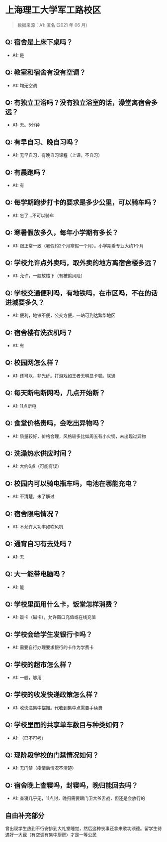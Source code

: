 # 上海理工大学军工路校区

> 数据来源：A1: 匿名 (2021 年 06 月)

## Q: 宿舍是上床下桌吗？

- A1: 是

## Q: 教室和宿舍有没有空调？

- A1: 均无空调

## Q: 有独立卫浴吗？没有独立浴室的话，澡堂离宿舍多远？

- A1: 无。5分钟

## Q: 有早自习、晚自习吗？

- A1: 无早自习，有晚自习课程（上课，不自习）

## Q: 有晨跑吗？

- A1: 有

## Q: 每学期跑步打卡的要求是多少公里，可以骑车吗？

- A1: 忘了…不可以骑车

## Q: 寒暑假放多久，每年小学期有多长？

- A1: 跟正常一致（暑假约2个月寒假一个月）。小学期看专业大约1个月

## Q: 学校允许点外卖吗，取外卖的地方离宿舍楼多远？

- A1: 允许，一般放楼下（有被偷风险）

## Q: 学校交通便利吗，有地铁吗，在市区吗，不在的话进城要多久？

- A1: 便利，地铁不便，公交方便，一站可到达繁华地区

## Q: 宿舍楼有洗衣机吗？

- A1: 有

## Q: 校园网怎么样？

- A1: 还可以，非光纤。打游戏如王者无明显卡顿。联通

## Q: 每天断电断网吗，几点开始断？

- A1: 11点断电

## Q: 食堂价格贵吗，会吃出异物吗？

- A1: 质量较好，价格合理，风格较多比如周五有小火锅，未出现过异物

## Q: 洗澡热水供应时间？

- A1: 大约6点（可能有误）

## Q: 校园内可以骑电瓶车吗，电池在哪能充电？

- A1: 不清楚，未了解过

## Q: 宿舍限电情况？

- A1: 不允许大功率如吹风机

## Q: 通宵自习有去处吗？

- A1: 无

## Q: 大一能带电脑吗？

- A1: 能

## Q: 学校里面用什么卡，饭堂怎样消费？

- A1: 饭卡（磁卡），允许窗口充值或在线充值

## Q: 学校会给学生发银行卡吗？

- A1: 需要自行办理要求银行的卡作为学费卡

## Q: 学校的超市怎么样？

- A1: 一般，够用

## Q: 学校的收发快递政策怎么样？

- A1: 收快递集中摆摊。代收到集中点需要手续费

## Q: 学校里面的共享单车数目与种类如何？

- A1: （已不可考）

## Q: 现阶段学校的门禁情况如何？

- A1: 无门禁（疫情后情况不清楚）

## Q: 宿舍晚上查寝吗，封寝吗，晚归能回去吗？

- A1: 查寝几乎无，11点封，晚归需要跟门卫大爷舌战，但还是会放行的

## 自由补充部分

曾出现学生热到不行安排到大礼堂睡觉，然后这种丧事还拿来歌功颂德。留学生待遇好一大截（有空调有集中厨房）才是一等公民